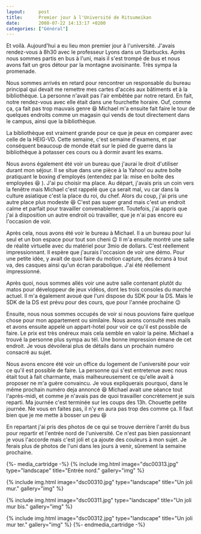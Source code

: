 ```yaml
---
layout:     post
title:      Premier jour à l'Université de Ritsumeikan
date:       2008-07-22 14:13:17 +0200
categories: ["Général"]
---
```


Et voilà. Aujourd'hui a eu lieu mon premier jour à l'université. J'avais rendez-vous à 8h30 avec le professeur
Lyons dans un Starbucks. Après nous sommes partis en bus à l'uni, mais il s'est trompé de bus et nous avons fait un
gros détour par la montagne avoisinante. Très sympa la promenade.

<!--more-->

Nous sommes arrivés en retard pour rencontrer un responsable du bureau principal qui devait me remettre mes cartes
d'accès aux bâtiments et à la bibliothèque. La personne n'avait pas l'air embêtée par notre retard. En fait, notre
rendez-vous avec elle était dans une fourchette horaire. Ouf, comme ça, ça fait pas trop mauvais genre :laughing:
Michael m'a ensuite fait faire le tour de quelques endroits comme un magasin qui vends de tout directement dans le
campus, ainsi que la bibliothèque.

La bibliothèque est vraiment grande pour ce que je peux en comparer avec celle de la HEIG-VD. Cette semaine, c'est
semaine d'examens, et par conséquent beaucoup de monde était sur le pied de guerre dans la bibliothèque à potasser
ces cours ou à dormir avant les exams.

Nous avons également été voir un bureau que j'aurai le droit d'utiliser durant mon séjour. Il se situe dans une
pièce à la Yahoo! ou autre boîte pratiquant le boxing d'employés (entendez par là: mise en boîte des employées :laughing:
). J'ai pu choisir ma place. Au départ, j'avais pris un coin vers la fenêtre mais Michael c'est rappelé que ça
serait mal, vu car dans la culture asiatique c'est la place du roi, du chef. Alors du coup, j'ai pris une autre
place plus modeste :laughing: C'est pas super grand mais c'est un endroit calme et parfait pour travailler convenablement.
Toutefois, j'ai appris que j'ai à disposition un autre endroit où travailler, que je n'ai pas encore eu l'occasion
de voir.

Après cela, nous avons été voir le bureau à Michael. Il a un bureau pour lui seul et un bon espace pour tout son
cheni :wink: Il m'a ensuite montré une salle de réalité virtuelle avec du matériel pour 3mio de dollars. C'est
réellement impressionnant. Il espère que j'aurais l'occasion de voir une démo. Pour une petite idée, y avait de
quoi faire du motion capture, des écrans à tout va, des casques ainsi qu'un écran parabolique. J'ai été réellement
impressionné.

Après quoi, nous sommes allés voir une autre salle contenant plutôt du matos pour développeur de jeux vidéos, dont
les trois consoles du marché actuel. Il m'a également avoué que l'uni dispose du SDK pour la DS. Mais le SDK de la
DS est prévu pour des cours, que pour l'année prochaine :wink:

Ensuite, nous nous sommes occupés de voir si nous pouvions faire quelque chose pour mon appartement ou similaire.
Nous avons consulté mes mails et avons ensuite appelé un appart-hotel pour voir ce qu'il est possbile de faire. Le
prix est très onéreux mais cela semble en valoir la peine. Michael a trouvé la personne plus sympa au tél. Une
bonne impression émane de cet endroit. Je vous dévoilerai plus de détails dans un prochain numéro consacré au
sujet.

Nous avons encore été voir un office du logement de l'université pour voir ce qu'il est possible de faire. La
personne qui s'est entretenue avec nous était tout à fait charmante, mais malheureusement ce qu'elle avait à
proposer ne m'a guère convaincu. Je vous expliquerais pourquoi, dans le même prochain numéro deja annoncé :laughing:
Michael avait une séance tout l'après-midi, et comme je n'avais pas de quoi travailler concrètement je suis
reparti. Ma journée c'est terminée sur les coups des 13h. Chouette petite journée. Ne vous en faites pas, il n'y en
aura pas trop des comme ça. Il faut bien que je me mette à bosser un peu :laughing:

En repartant j'ai pris des photos de ce qui se trouve derrière l'arrêt du bus pour repartir et l'entrée nord de
l'université. Ce n'est pas bien passionnant je vous l'accorde mais c'est joli et ça ajoute des couleurs à mon
sujet. Je ferais plus de photos de l'uni dans les jours à venir, sûrement la semaine prochaine.

{%- media_cartridge -%}
{% include img.html
    image="dsc00313.jpg"
    type="landscape"
    title="Entrée nord."
    gallery="img"
%}

{% include img.html
    image="dsc00310.jpg"
    type="landscape"
    title="Un joli mur."
    gallery="img"
%}

{% include img.html
    image="dsc00311.jpg"
    type="landscape"
    title="Un joli mur bis."
    gallery="img"
%}

{% include img.html
    image="dsc00312.jpg"
    type="landscape"
    title="Un joli mur ter."
    gallery="img"
%}
{%- endmedia_cartridge -%}
